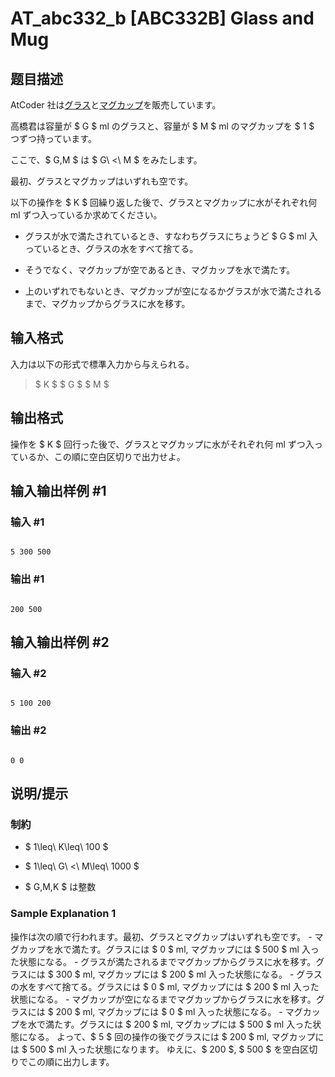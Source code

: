 # AT_abc332_b [ABC332B] Glass and Mug

## 题目描述

[problemUrl]: https://atcoder.jp/contests/abc332/tasks/abc332_b

AtCoder 社は[グラス](https://suzuri.jp/AtCoder/5510290/water-glass/m/clear)と[マグカップ](https://suzuri.jp/AtCoder/5510290/mug/m/white)を販売しています。

高橋君は容量が $ G $ ml のグラスと、容量が $ M $ ml のマグカップを $ 1 $ つずつ持っています。  
ここで、$ G,M $ は $ G\ <\ M $ をみたします。

最初、グラスとマグカップはいずれも空です。  
以下の操作を $ K $ 回繰り返した後で、グラスとマグカップに水がそれぞれ何 ml ずつ入っているか求めてください。

- グラスが水で満たされているとき、すなわちグラスにちょうど $ G $ ml 入っているとき、グラスの水をすべて捨てる。
- そうでなく、マグカップが空であるとき、マグカップを水で満たす。
- 上のいずれでもないとき、マグカップが空になるかグラスが水で満たされるまで、マグカップからグラスに水を移す。

## 输入格式

入力は以下の形式で標準入力から与えられる。

> $ K $ $ G $ $ M $

## 输出格式

操作を $ K $ 回行った後で、グラスとマグカップに水がそれぞれ何 ml ずつ入っているか、この順に空白区切りで出力せよ。

## 输入输出样例 #1

### 输入 #1

```
5 300 500
```

### 输出 #1

```
200 500
```

## 输入输出样例 #2

### 输入 #2

```
5 100 200
```

### 输出 #2

```
0 0
```

## 说明/提示

### 制約

- $ 1\leq\ K\leq\ 100 $
- $ 1\leq\ G\ <\ M\leq\ 1000 $
- $ G,M,K $ は整数

### Sample Explanation 1

操作は次の順で行われます。最初、グラスとマグカップはいずれも空です。 - マグカップを水で満たす。グラスには $ 0 $ ml, マグカップには $ 500 $ ml 入った状態になる。 - グラスが満たされるまでマグカップからグラスに水を移す。グラスには $ 300 $ ml, マグカップには $ 200 $ ml 入った状態になる。 - グラスの水をすべて捨てる。グラスには $ 0 $ ml, マグカップには $ 200 $ ml 入った状態になる。 - マグカップが空になるまでマグカップからグラスに水を移す。グラスには $ 200 $ ml, マグカップには $ 0 $ ml 入った状態になる。 - マグカップを水で満たす。グラスには $ 200 $ ml, マグカップには $ 500 $ ml 入った状態になる。 よって、$ 5 $ 回の操作の後でグラスには $ 200 $ ml, マグカップには $ 500 $ ml 入った状態になります。 ゆえに、$ 200 $, $ 500 $ を空白区切りでこの順に出力します。